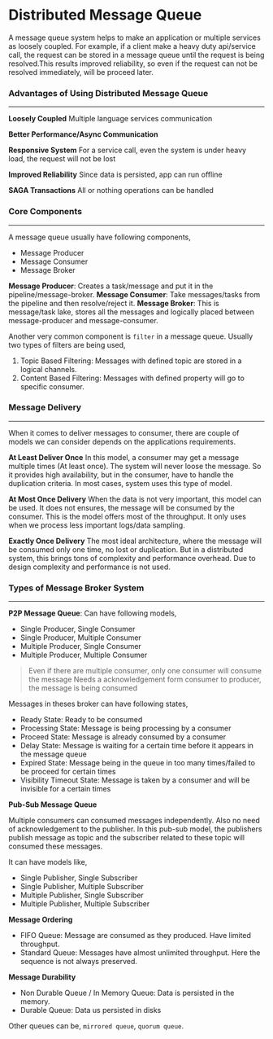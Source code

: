 # Distributed Message Queue

A message queue system helps to make an application or multiple services as loosely coupled. For example, if a client make a heavy duty api/service call, the request can be stored in a message queue until the request is being resolved.This results improved reliability, so even if the request can not be resolved immediately, will be proceed later.

### Advantages of Using Distributed Message Queue

---

**Loosely Coupled** Multiple language services communication

**Better Performance/Async Communication**

**Responsive System** For a service call, even the system is under heavy load, the request will not be lost

**Improved Reliability** Since data is persisted, app can run offline

**SAGA Transactions** All or nothing operations can be handled

### Core Components

---

A message queue usually have following components,

- Message Producer
- Message Consumer
- Message Broker

**Message Producer**: Creates a task/message and put it in the pipeline/message-broker.
**Message Consumer**: Take messages/tasks from the pipeline and then resolve/reject it.
**Message Broker**: This is message/task lake, stores all the messages and logically placed between message-producer and message-consumer.

Another very common component is `filter` in a message queue. Usually two types of filters are being used,

1. Topic Based Filtering: Messages with defined topic are stored in a logical channels.
2. Content Based Filtering: Messages with defined property will go to specific consumer.

### Message Delivery

---

When it comes to deliver messages to consumer, there are couple of models we can consider depends on the applications requirements.

**At Least Deliver Once** In this model, a consumer may get a message multiple times (At least once). The system will never loose the message. So it provides high availability, but in the consumer, have to handle the duplication criteria. In most cases, system uses this type of model.

**At Most Once Delivery** When the data is not very important, this model can be used. It does not ensures, the message will be consumed by the consumer. This is the model offers most of the throughput. It only uses when we process less important logs/data sampling.

**Exactly Once Delivery** The most ideal architecture, where the message will be consumed only one time, no lost or duplication. But in a distributed system, this brings tons of complexity and performance overhead. Due to design complexity and performance is not used.

### Types of Message Broker System

---

**P2P Message Queue**: Can have following models,

- Single Producer, Single Consumer
- Single Producer, Multiple Consumer
- Multiple Producer, Single Consumer
- Multiple Producer, Multiple Consumer

> Even if there are multiple consumer, only one consumer will consume the message
> Needs a acknowledgement form consumer to producer, the message is being consumed

Messages in theses broker can have following states,

- Ready State: Ready to be consumed
- Processing State: Message is being processing by a consumer
- Proceed State: Message is already consumed by a consumer
- Delay State: Message is waiting for a certain time before it appears in the message queue
- Expired State: Message being in the queue in too many times/failed to be proceed for certain times
- Visibility Timeout State: Message is taken by a consumer and will be invisible for a certain times

**Pub-Sub Message Queue**

Multiple consumers can consumed messages independently. Also no need of acknowledgement to the publisher. In this pub-sub model, the publishers publish message as topic and the subscriber related to these topic will consumed these messages.

It can have models like,

- Single Publisher, Single Subscriber
- Single Publisher, Multiple Subscriber
- Multiple Publisher, Single Subscriber
- Multiple Publisher, Multiple Subscriber

**Message Ordering**

- FIFO Queue: Message are consumed as they produced. Have limited throughput.
- Standard Queue: Messages have almost unlimited throughput. Here the sequence is not always preserved.

**Message Durability**

- Non Durable Queue / In Memory Queue: Data is persisted in the memory.
- Durable Queue: Data us persisted in disks

Other queues can be, `mirrored queue`, `quorum queue`.
